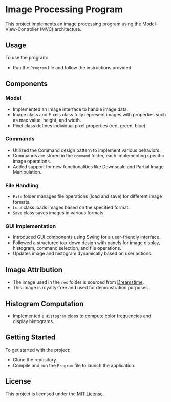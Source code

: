 # Image Processing Program

This project implements an image processing program using the Model-View-Controller (MVC) architecture.

## Usage

To use the program:
- Run the `Program` file and follow the instructions provided.

## Components

### Model

- Implemented an Image interface to handle image data.
- Image class and Pixels class fully represent images with properties such as max value, height, and width.
- Pixel class defines individual pixel properties (red, green, blue).

### Commands

- Utilized the Command design pattern to implement various behaviors.
- Commands are stored in the `command` folder, each implementing specific image operations.
- Added support for new functionalities like Downscale and Partial Image Manipulation.

### File Handling

- `File` folder manages file operations (load and save) for different image formats.
- `Load` class loads images based on the specified format.
- `Save` class saves images in various formats.

### GUI Implementation

- Introduced GUI components using Swing for a user-friendly interface.
- Followed a structured top-down design with panels for image display, histogram, command selection, and file operations.
- Updates image and histogram dynamically based on user actions.

## Image Attribution

- The image used in the `res` folder is sourced from [Dreamstime](https://www.dreamstime.com/photos-images/angry-grandma.html).
- This image is royalty-free and used for demonstration purposes.

## Histogram Computation

- Implemented a `Histogram` class to compute color frequencies and display histograms.

## Getting Started

To get started with the project:
- Clone the repository.
- Compile and run the `Program` file to launch the application.

## License

This project is licensed under the [MIT License](LICENSE).
